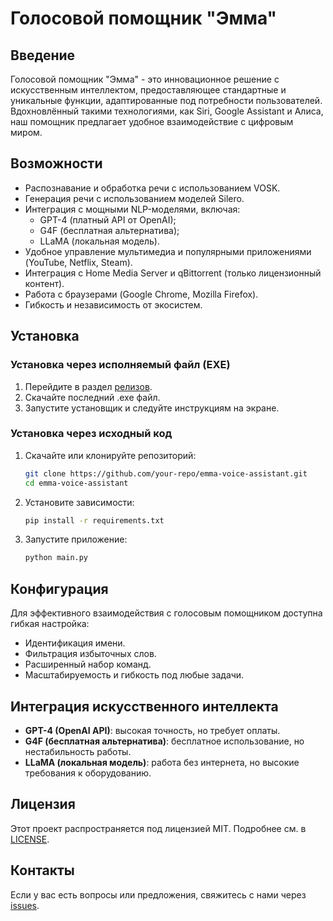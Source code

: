 # Голосовой помощник "Эмма"

## Введение
Голосовой помощник "Эмма" - это инновационное решение с искусственным интеллектом, предоставляющее стандартные и уникальные функции, адаптированные под потребности пользователей. Вдохновлённый такими технологиями, как Siri, Google Assistant и Алиса, наш помощник предлагает удобное взаимодействие с цифровым миром.

## Возможности
- Распознавание и обработка речи с использованием VOSK.
- Генерация речи с использованием моделей Silero.
- Интеграция с мощными NLP-моделями, включая:
  - GPT-4 (платный API от OpenAI);
  - G4F (бесплатная альтернатива);
  - LLaMA (локальная модель).
- Удобное управление мультимедиа и популярными приложениями (YouTube, Netflix, Steam).
- Интеграция с Home Media Server и qBittorrent (только лицензионный контент).
- Работа с браузерами (Google Chrome, Mozilla Firefox).
- Гибкость и независимость от экосистем.

## Установка

### Установка через исполняемый файл (EXE)
1. Перейдите в раздел [релизов](https://github.com/Starw1ll/Voice-Assistant/releases).
2. Скачайте последний .exe файл.
3. Запустите установщик и следуйте инструкциям на экране.

### Установка через исходный код
1. Скачайте или клонируйте репозиторий:
   ```bash
   git clone https://github.com/your-repo/emma-voice-assistant.git
   cd emma-voice-assistant
   ```
2. Установите зависимости:
   ```bash
   pip install -r requirements.txt
   ```
3. Запустите приложение:
   ```bash
   python main.py
   ```

## Конфигурация
Для эффективного взаимодействия с голосовым помощником доступна гибкая настройка:
- Идентификация имени.
- Фильтрация избыточных слов.
- Расширенный набор команд.
- Масштабируемость и гибкость под любые задачи.

## Интеграция искусственного интеллекта
- **GPT-4 (OpenAI API)**: высокая точность, но требует оплаты.
- **G4F (бесплатная альтернатива)**: бесплатное использование, но нестабильность работы.
- **LLaMA (локальная модель)**: работа без интернета, но высокие требования к оборудованию.


## Лицензия
Этот проект распространяется под лицензией MIT. Подробнее см. в [LICENSE](LICENSE).

## Контакты
Если у вас есть вопросы или предложения, свяжитесь с нами через [issues](https://github.com/Starw1ll/Voice-Assistant/issues).

